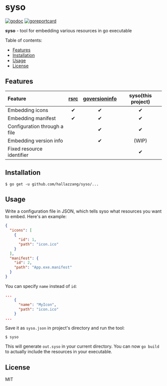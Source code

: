 # syso

[![godoc]](https://godoc.org/github.com/hallazzang/syso)
[![goreportcard]](https://goreportcard.com/report/github.com/hallazzang/syso)

**syso** - tool for embedding various resources in go executable

Table of contents:

- [Features](#Features)
- [Installation](#Installation)
- [Usage](#Usage)
- [License](#License)

## Features

| Feature                      | [rsrc] | [goversioninfo] | syso(this project) |
|:-----------------------------|:------:|:---------------:|:------------------:|
| Embedding icons              | ✔      | ✔               | ✔                  |
| Embedding manifest           | ✔      | ✔               | ✔                  |
| Configuration through a file |        | ✔               | ✔                  |
| Embedding version info       |        | ✔               | (WIP)               |
| Fixed resource identifier    |        |                 | ✔                  |

## Installation

```
$ go get -u github.com/hallazzang/syso/...
```

## Usage

Write a configuration file in JSON, which tells syso what resources you want to embed.
Here's an example:

```json
{
  "icons": [
    {
      "id": 1,
      "path": "icon.ico"
    }
  ],
  "manifest": {
    "id": 2,
    "path": "App.exe.manifest"
  }
}
```

You can specify `name` instead of `id`:

```json
...
    {
      "name": "MyIcon",
      "path": "icon.ico"
    }
...
```

Save it as `syso.json` in project's directory and run the tool:

```
$ syso
```

This will generate `out.syso` in your current directory.
You can now `go build` to actually include the resources in your executable.

## License

MIT

[godoc]: https://godoc.org/github.com/hallazzang/syso?status.svg
[goreportcard]: https://goreportcard.com/badge/github.com/hallazzang/syso
[rsrc]: https://github.com/akavel/rsrc
[goversioninfo]: https://github.com/josephspurrier/goversioninfo
